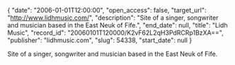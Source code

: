 {
  "date": "2006-01-01T12:00:00", 
  "open_access": false, 
  "target_url": "http://www.lidhmusic.com/", 
  "description": "Site of a singer, songwriter and musician based in the East Neuk of Fife.", 
  "end_date": null, 
  "title": "Lidh Music", 
  "record_id": "20060101T120000/K2vF62L2qH3PdRCRp1BzXA==", 
  "publisher": "lidhmusic.com", 
  "slug": 54338, 
  "start_date": null
}

Site of a singer, songwriter and musician based in the East Neuk of Fife.